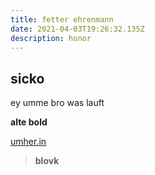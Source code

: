 ```yaml
---
title: fetter ehrenmann
date: 2021-04-03T19:26:32.135Z
description: honor
---
```

## sicko

ey umme bro
was lauft

**alte bold**

[umher.in](umher.in)

> **blovk**